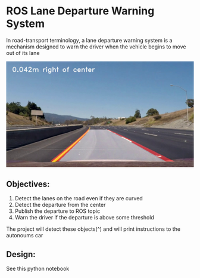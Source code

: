 # ROS Lane Departure Warning System
In road-transport terminology, a lane departure warning system is a mechanism designed to warn the driver when the vehicle begins to move out of its lane

![](output.jpg)

## Objectives:
  1) Detect the lanes on the road even if they are curved
  2) Detect the departure from the center
  3) Publish the departure to ROS topic
  4) Warn the driver if the departure is above some threshold
  
The project will detect these objects(^) and will print instructions to the autonoums car

## Design:
See this python notebook
